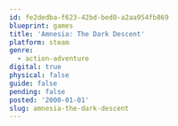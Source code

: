 ```yaml
---
id: fe2dedba-f623-42bd-bed0-a2aa954fb869
blueprint: games
title: 'Amnesia: The Dark Descent'
platform: steam
genre:
  - action-adventure
digital: true
physical: false
guide: false
pending: false
posted: '2000-01-01'
slug: amnesia-the-dark-descent
---
```

